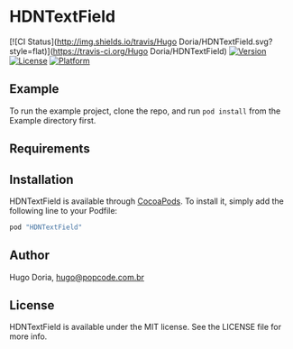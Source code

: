 # HDNTextField

[![CI Status](http://img.shields.io/travis/Hugo Doria/HDNTextField.svg?style=flat)](https://travis-ci.org/Hugo Doria/HDNTextField)
[![Version](https://img.shields.io/cocoapods/v/HDNTextField.svg?style=flat)](http://cocoapods.org/pods/HDNTextField)
[![License](https://img.shields.io/cocoapods/l/HDNTextField.svg?style=flat)](http://cocoapods.org/pods/HDNTextField)
[![Platform](https://img.shields.io/cocoapods/p/HDNTextField.svg?style=flat)](http://cocoapods.org/pods/HDNTextField)

## Example

To run the example project, clone the repo, and run `pod install` from the Example directory first.

## Requirements

## Installation

HDNTextField is available through [CocoaPods](http://cocoapods.org). To install
it, simply add the following line to your Podfile:

```ruby
pod "HDNTextField"
```

## Author

Hugo Doria, hugo@popcode.com.br

## License

HDNTextField is available under the MIT license. See the LICENSE file for more info.
